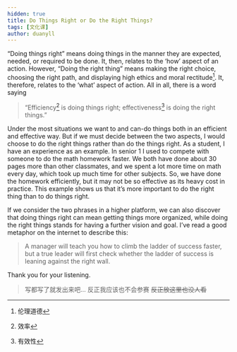 ```yaml
---
hidden: true
title: Do Things Right or Do the Right Things?
tags: [文化课]
author: duanyll
---
```


“Doing things right” means doing things in the manner they are expected, needed,
or required to be done. It, then, relates to the ‘how’ aspect of an action.
However, “Doing the right thing” means making the right choice, choosing the
right path, and displaying high ethics and moral rectitude[^1]. It, therefore,
relates to the ‘what’ aspect of action. All in all, there is a word saying

[^1]: 伦理道德

>   “Efficiency[^2] is doing things right; effectiveness[^3] is doing the right
>   things.”

[^2]: 效率

[^3]: 有效性

Under the most situations we want to and can-do things both in an efficient and
effective way. But if we must decide between the two aspects, I would choose to
do the right things rather than do the things right. As a student, I have an
experience as an example. In senior 1 I used to compete with someone to do the
math homework faster. We both have done about 30 pages more than other
classmates, and we spent a lot more time on math every day, which took up much
time for other subjects. So, we have done the homework efficiently, but it may
not be so effective as its heavy cost in practice. This example shows us that
it’s more important to do the right thing than to do things right.

If we consider the two phrases in a higher platform, we can also discover that
doing things right can mean getting things more organized, while doing the right
things stands for having a further vision and goal. I’ve read a good metaphor on
the internet to describe this:

>   A manager will teach you how to climb the ladder of success faster, but a
>   true leader will first check whether the ladder of success is leaning
>   against the right wall.

Thank you for your listening.

> 写都写了就发出来吧... 反正我应该也不会参赛 ~~反正放这里也没人看~~
